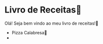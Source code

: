 # Livro de Receitas:spaghetti:

Olá! Seja bem vindo ao meu livro de receitas!:wave:

- Pizza Calabresa:pizza:
- 
